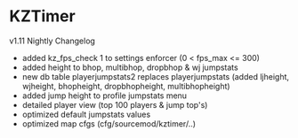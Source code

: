 KZTimer
=======

v1.11 Nightly Changelog
- added kz_fps_check 1 to settings enforcer (0 < fps_max <= 300)
- added height to bhop, multibhop, dropbhop & wj jumpstats
- new db table playerjumpstats2 replaces playerjumpstats (added ljheight, wjheight, bhopheight, dropbhopheight, multibhopheight)
- added jump height to profile jumpstats menu
- detailed player view (top 100 players & jump top's)
- optimized default jumpstats values
- optimized map cfgs (cfg/sourcemod/kztimer/..)
